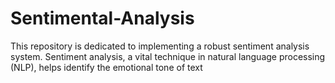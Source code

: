 # Sentimental-Analysis
This repository is dedicated to implementing a robust sentiment analysis system. Sentiment analysis, a vital technique in natural language processing (NLP), helps identify the emotional tone of text
